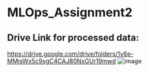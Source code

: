 # MLOps_Assignment2
## Drive Link for processed data:
https://drive.google.com/drive/folders/1v6e-MMjsWx5c9sgC4CAJ80NxGUr19mwd
![image](https://github.com/SamahaAnwar/MLOps_Assignment2/assets/125579387/66ab3db6-bdce-4150-8ba8-ae6c2663a5df)
